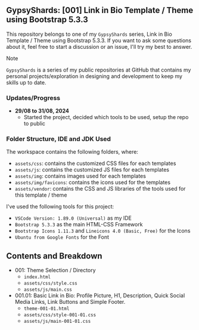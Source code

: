 ## GypsyShards: [001] Link in Bio Template / Theme using Bootstrap 5.3.3

This repository belongs to one of my `GypsyShards` series, Link in Bio Template / Theme using Bootstrap 5.3.3. If you want to ask some questions about it, feel free to start a discussion or an issue, I'll try my best to answer.

> [!NOTE]
> `GypsyShards` is a series of my public repositories at GitHub that contains my personal projects/exploration in designing and development to keep my skills up to date. 

### Updates/Progress
- **29/08 to 31/08, 2024**
   - Started the project, decided which tools to be used, setup the repo to public

### Folder Structure, IDE and JDK Used

The workspace contains the following folders, where:
- `assets/css`: contains the customized CSS files for each templates
- `assets/js`: contains the customized JS files for each templates
- `assets/img`: contains images used for each templates
- `assets/img/favicons`: contains the icons used for the templates
- `assets/vendor`: contains the CSS and JS libraries of the tools used for this template / theme

I've used the following tools for this project:
- `VSCode Version: 1.89.0 (Universal)` as my IDE
- `Bootstrap 5.3.3` as the main HTML-CSS Framework
- `Bootstrap Icons 1.11.3` and `Lineicons 4.0 (Basic, Free)` for the Icons
- `Ubuntu from Google Fonts` for the Font

## Contents and Breakdown
- 001: Theme Selection / Directory
   - `index.html`
   - `assets/css/style.css`
   - `assets/js/main.css`
- 001.01: Basic Link in Bio: Profile Picture, H1, Description, Quick Social Media Links, Link Buttons and Simple Footer.
   - `theme-001-01.html`
   - `assets/css/style-001-01.css`
   - `assets/js/main-001-01.css`
